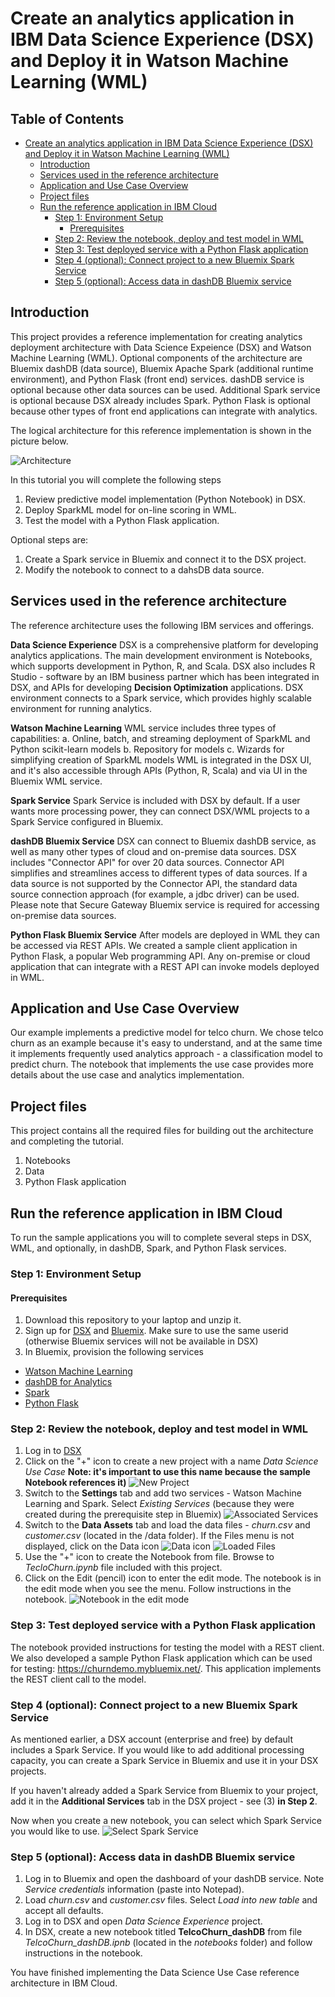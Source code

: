 # Create an analytics application in IBM Data Science Experience (DSX) and Deploy it in Watson Machine Learning (WML) 

## Table of Contents

- [Create an analytics application in IBM Data Science Experience (DSX) and Deploy it in Watson Machine Learning (WML)](#)
	- [Introduction](#introduction)
	- [Services used in the reference architecture](#services-used-in-the-reference-architecture)
	- [Application and Use Case Overview](#application-and-use-case-overview)
	- [Project files](#project-files)
	- [Run the reference application in IBM Cloud](#run-the-reference-application-in-ibm-cloud)
		- [Step 1: Environment Setup](#)
			- [Prerequisites](#)
		- [Step 2: Review the notebook, deploy and test model in WML](#)
		- [Step 3: Test deployed service with a Python Flask application](#)
		- [Step 4 (optional): Connect project to a new Bluemix Spark Service](#)
		- [Step 5 (optional): Access data in dashDB Bluemix service](#)

## Introduction
This project provides a reference implementation for creating analytics deployment architecture with Data Science Expeience (DSX) and Watson Machine Learning (WML). Optional components of the architecture are Bluemix dashDB (data source), Bluemix Apache Spark (additional runtime environment), and Python Flask (front end) services. dashDB service is optional because other data sources can be used. Additional Spark service is optional because DSX already includes Spark. Python Flask is optional because other types of front end applications can integrate with analytics.
 
The logical architecture for this reference implementation is shown in the picture below.

![Architecture](static/imgs/architecture.PNG?raw=true)

In this tutorial you will complete the following steps
1. Review predictive model implementation (Python Notebook) in DSX. 
2. Deploy SparkML model for on-line scoring in WML.
3. Test the model with a Python Flask application. 

Optional steps are:
1. Create a Spark service in Bluemix and connect it to the DSX project. 
2. Modify the notebook to connect to a dahsDB data source. 

## Services used in the reference architecture
The reference architecture uses the following IBM services and offerings.

**Data Science Experience**
DSX is a comprehensive platform for developing analytics applications. The main development environment is Notebooks, which supports development in Python, R, and Scala. DSX also includes R Studio - software by an IBM business partner which has been integrated in DSX, and APIs for developing **Decision Optimization** applications. DSX environment connects to a Spark service, which provides highly scalable environment for running analytics. 

**Watson Machine Learning**
WML service includes three types of capabilities: 
a. Online, batch, and streaming deployment of SparkML and Python scikit-learn models
b. Repository for models
c. Wizards for simplifying creation of SparkML models
WML is integrated in the DSX UI, and it's also accessible through APIs (Python, R, Scala) and via UI in the Bluemix WML service. 

**Spark Service**
Spark Service is included with DSX by default. If a user wants more processing power, they can connect DSX/WML projects to a Spark Service configured in Bluemix. 

**dashDB Bluemix Service**
DSX can connect to Bluemix dashDB service, as well as many other types of cloud and on-premise data sources. DSX includes "Connector API" for over 20 data sources. Connector API simplifies and streamlines access to different types of data sources. If a data source is not supported by the Connector API, the standard data source connection approach (for example, a jdbc driver) can be used. Please note that Secure Gateway Bluemix service is required for accessing on-premise data sources. 

**Python Flask Bluemix Service**
After models are deployed in WML they can be accessed via REST APIs. We created a sample client application in Python Flask, a popular Web programming API. Any on-premise or cloud application that can integrate with a REST API can invoke models deployed in WML. 

## Application and Use Case Overview
Our example implements a predictive model for telco churn. We chose telco churn as an example because it's easy to understand, and at the same time it implements frequently used analytics approach - a classification model to predict churn. The notebook that implements the use case provides more details about the use case and analytics implementation. 
 
## Project files
This project contains all the required files for building out the architecture and completing the tutorial.
1. Notebooks
2. Data
3. Python Flask application

## Run the reference application in IBM Cloud
To run the sample applications you will to complete several steps in DSX, WML, and optionally, in dashDB, Spark, and Python Flask services.  

### Step 1: Environment Setup

#### Prerequisites

1. Download this repository to your laptop and unzip it.
2. Sign up for [DSX](https://datascience.ibm.com/) and [Bluemix](https://bluemix.net). Make sure to use the same userid (otherwise Bluemix services will not be available in DSX)
3. In Bluemix, provision the following services
- [Watson Machine Learning](https://console.ng.bluemix.net/catalog/services/ibm-watson-machine-learning/?env_id=ibm:yp:us-south)
- [dashDB for Analytics](https://console.ng.bluemix.net/catalog/services/dashdb-for-analytics?env_id=ibm:yp:us-south&taxonomyNavigation=apps)
- [Spark](https://console.ng.bluemix.net/catalog/services/apache-spark?env_id=ibm:yp:us-south&taxonomyNavigation=apps)
- [Python Flask](https://console.ng.bluemix.net/catalog/starters/python-flask?env_id=ibm:yp:us-south&taxonomyNavigation=apps)

### Step 2: Review the notebook, deploy and test model in WML
1. Log in to [DSX](https://datascience.ibm.com/)
2. Click on the "+" icon to create a new project with a name *Data Science Use Case* **Note: it's important to use this name because the sample Notebook references it)**
![New Project](static/imgs/NewProject.PNG?raw=true)
3. Switch to the **Settings** tab and add two services - Watson Machine Learning and Spark. Select *Existing Services* (because they were created during the prerequisite step in Bluemix)
![Associated Services](static/imgs/AddServices.PNG?raw=true)
3. Switch to the **Data Assets** tab and load the data files - *churn.csv* and *customer.csv* (located in the /data folder). If the Files menu is not displayed, click on the Data icon ![Data icon](static/imgs/DataIcon.PNG?raw=true)
![Loaded Files](static/imgs/LoadedFiles.PNG?raw=true)
4. Use the "+" icon to create the Notebook from file. Browse to *TecloChurn.ipynb* file included with this project. 
5. Click on the Edit (pencil) icon to enter the edit mode. The notebook is in the edit mode when you see the menu. Follow instructions in the notebook.
![Notebook in the edit mode](static/imgs/NotebookEditMode.PNG?raw=true)

### Step 3: Test deployed service with a Python Flask application
The notebook provided instructions for testing the model with a REST client. We also developed a sample Python Flask application which can be used for testing: https://churndemo.mybluemix.net/. This application implements the REST client call to the model. 

### Step 4 (optional): Connect project to a new Bluemix Spark Service
As mentioned earlier, a DSX account (enterprise and free) by default includes a Spark Service. If you would like to add additional processing capacity, you can create a Spark Service in Bluemix and use it in your DSX projects. 

If you haven't already added a Spark Service from Bluemix to your project, add it in the **Additional Services** tab in the DSX project - see (3) **in Step 2**.  

Now when you create a new notebook, you can select which Spark Service you would like to use.
![Select Spark Service](static/imgs/SelectSparkService.PNG?raw=true)

### Step 5 (optional): Access data in dashDB Bluemix service
1. Log in to Bluemix and open the dashboard of your dashDB service. Note *Service credentials* information (paste into Notepad). 
2. Load *churn.csv* and *customer.csv* files. Select *Load into new table* and accept all defaults.
3. Log in to DSX and open *Data Science Experience* project.
4. In DSX, create a new notebook titled **TelcoChurn_dashDB** from file *TelcoChurn_dashDB.ipnb* (located in the *notebooks* folder) and follow instructions in the notebook. 

You have finished implementing the Data Science Use Case reference architecture in IBM Cloud. 
